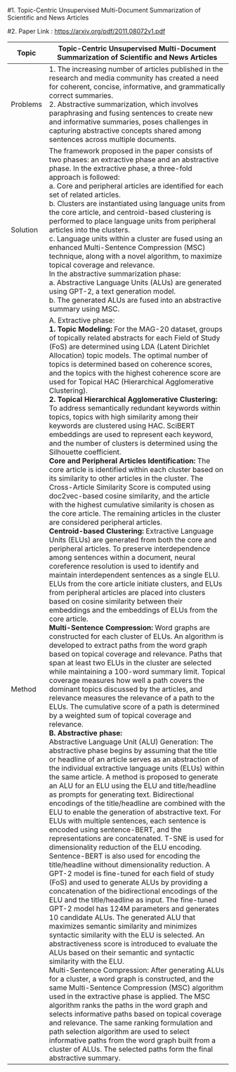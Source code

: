 #1. Topic-Centric Unsupervised Multi-Document Summarization of Scientific and News Articles

#2. Paper Link : https://arxiv.org/pdf/2011.08072v1.pdf

| Topic | Topic-Centric Unsupervised Multi-Document Summarization of Scientific and News Articles |
| ---------------| --------------------------- |
| Problems |1. The increasing number of articles published in the research and media community has created a need for coherent, concise, informative, and grammatically correct summaries.<br />2. Abstractive summarization, which involves paraphrasing and fusing sentences to create new and informative summaries, poses challenges in capturing abstractive concepts shared among sentences across multiple documents.|
|Solution |The framework proposed in the paper consists of two phases: an extractive phase and an abstractive phase. In the extractive phase, a three-fold approach is followed: <br /> a. Core and peripheral articles are identified for each set of related articles.<br /> b. Clusters are instantiated using language units from the core article, and centroid-based clustering is performed to place language units from peripheral articles into the clusters.<br /> c. Language units within a cluster are fused using an enhanced Multi-Sentence Compression (MSC) technique, along with a novel algorithm, to maximize topical coverage and relevance.<br />In the abstractive summarization phase:<br />a. Abstractive Language Units (ALUs) are generated using GPT-2, a text generation model.<br />b. The generated ALUs are fused into an abstractive summary using MSC.|
|Method| A. Extractive phase:<br /><strong>1. Topic Modeling:</strong> For the MAG-20 dataset, groups of topically related abstracts for each Field of Study (FoS) are determined using LDA (Latent Dirichlet Allocation) topic models. The optimal number of topics is determined based on coherence scores, and the topics with the highest coherence score are used for Topical HAC (Hierarchical Agglomerative Clustering).<br /><strong>2. Topical Hierarchical Agglomerative Clustering:</strong> To address semantically redundant keywords within topics, topics with high similarity among their keywords are clustered using HAC. SciBERT embeddings are used to represent each keyword, and the number of clusters is determined using the Silhouette coefficient.<br/><strong>Core and Peripheral Articles Identification:</strong> The core article is identified within each cluster based on its similarity to other articles in the cluster. The Cross-Article Similarity Score is computed using doc2vec-based cosine similarity, and the article with the highest cumulative similarity is chosen as the core article. The remaining articles in the cluster are considered peripheral articles.<br /><strong>Centroid-based Clustering:</strong> Extractive Language Units (ELUs) are generated from both the core and peripheral articles. To preserve interdependence among sentences within a document, neural coreference resolution is used to identify and maintain interdependent sentences as a single ELU. ELUs from the core article initiate clusters, and ELUs from peripheral articles are placed into clusters based on cosine similarity between their embeddings and the embeddings of ELUs from the core article.<br /><strong>Multi-Sentence Compression:</strong> Word graphs are constructed for each cluster of ELUs. An algorithm is developed to extract paths from the word graph based on topical coverage and relevance. Paths that span at least two ELUs in the cluster are selected while maintaining a 100-word summary limit. Topical coverage measures how well a path covers the dominant topics discussed by the articles, and relevance measures the relevance of a path to the ELUs. The cumulative score of a path is determined by a weighted sum of topical coverage and relevance.<br /><strong>B. Abstractive phase:</strong><br /> Abstractive Language Unit (ALU) Generation: The abstractive phase begins by assuming that the title or headline of an article serves as an abstraction of the individual extractive language units (ELUs) within the same article. A method is proposed to generate an ALU for an ELU using the ELU and title/headline as prompts for generating text. Bidirectional encodings of the title/headline are combined with the ELU to enable the generation of abstractive text. For ELUs with multiple sentences, each sentence is encoded using sentence-BERT, and the representations are concatenated. T-SNE is used for dimensionality reduction of the ELU encoding. Sentence-BERT is also used for encoding the title/headline without dimensionality reduction. A GPT-2 model is fine-tuned for each field of study (FoS) and used to generate ALUs by providing a concatenation of the bidirectional encodings of the ELU and the title/headline as input. The fine-tuned GPT-2 model has 124M parameters and generates 10 candidate ALUs. The generated ALU that maximizes semantic similarity and minimizes syntactic similarity with the ELU is selected. An abstractiveness score is introduced to evaluate the ALUs based on their semantic and syntactic similarity with the ELU.<br />Multi-Sentence Compression: After generating ALUs for a cluster, a word graph is constructed, and the same Multi-Sentence Compression (MSC) algorithm used in the extractive phase is applied. The MSC algorithm ranks the paths in the word graph and selects informative paths based on topical coverage and relevance. The same ranking formulation and path selection algorithm are used to select informative paths from the word graph built from a cluster of ALUs. The selected paths form the final abstractive summary.|
